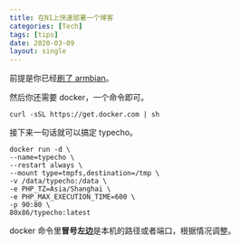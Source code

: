 ```yaml
---
title: 在N1上快速部署一个博客
categories: [Tech]
tags: [tips]
date: 2020-03-09
layout: single
---
```


前提是你已经[刷了 armbian](https://tobyqin.github.io/posts/2020-02-09/feixun-n1s-road-of-twists-and-turns/)。

<!-- more -->

然后你还需要 docker，一个命令即可。

```
curl -sSL https://get.docker.com | sh
```

接下来一句话就可以搞定 typecho。

```
docker run -d \
--name=typecho \
--restart always \
--mount type=tmpfs,destination=/tmp \
-v /data/typecho:/data \
-e PHP_TZ=Asia/Shanghai \
-e PHP_MAX_EXECUTION_TIME=600 \
-p 90:80 \
80x86/typecho:latest
```

docker 命令里**冒号左边**是本机的路径或者端口，根据情况调整。
